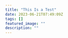 ```yaml
---
title: "This Is a Test"
date: 2023-06-21T07:49:09Z
tags: []
featured_image: ""
description: ""
---
```

